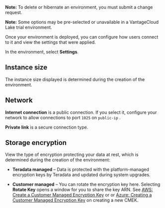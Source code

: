 **Note:** To delete or hibernate an environment, you must submit a change request.

**Note:** Some options may be pre-selected or unavailable in a VantageCloud Lake trial environment.

Once your environment is deployed, you can configure how users connect to it and view the settings that were applied.

In the environment, select **Settings**.

## Instance size


The instance size displayed is determined during the creation of the environment.

## Network


**Internet connection** is a public connection. If you select it, configure your network to allow connections to port 
    `
    1025
    `
   on 
    `
    public-ip
    `
  .

**Private link** is a secure connection type.

## Storage encryption


View the type of encryption protecting your data at rest, which is determined during the creation of the environment:

-   **Teradata managed** – Data is protected with the platform-managed encryption keys by Teradata and updated during system upgrades.


-   **Customer managed** – You can rotate the encryption key here. Selecting **Rotate Key** opens a window for you to share the key ARN. See [AWS: Create a Customer Managed Encryption Key](https://docs.teradata.com/access/sources/dita/topic?dita:topicPath=qly1704828971494.dita&utm_source=console&utm_medium=iph) or or [Azure: Creating a Customer Managed Encryption Key](https://docs.teradata.com/access/sources/dita/topic?dita:topicPath=ayd1718750859566.dita&utm_source=console&utm_medium=iph) on creating a new CMEK.



